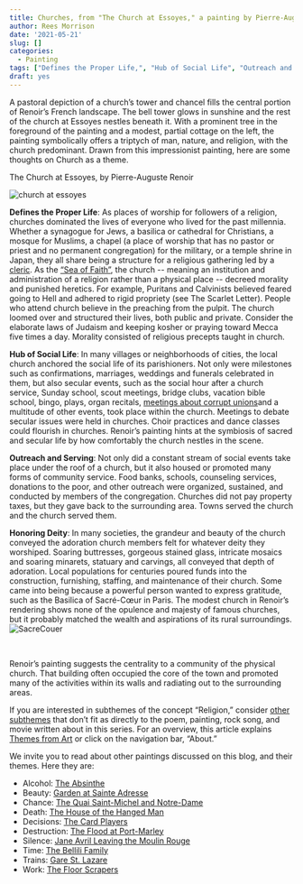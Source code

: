 ```yaml
---
title: Churches, from "The Church at Essoyes," a painting by Pierre-Auguste Renoir
author: Rees Morrison
date: '2021-05-21'
slug: []
categories:
  - Painting
tags: ["Defines the Proper Life,", "Hub of Social Life", "Outreach and Serving,", "Honoring Deity", ]
draft: yes
---
```


A pastoral depiction of a church’s tower and chancel fills the central portion of Renoir’s French landscape.  The bell tower glows in sunshine and the rest of the church at Essoyes nestles beneath it.  With a prominent tree in the foreground of the painting and a modest, partial cottage on the left, the painting symbolically offers a triptych of man, nature, and religion, with the church predominant.  Drawn from this impressionist painting, here are some thoughts on Church as a theme.
<!--more-->
The Church at Essoyes, by Pierre-Auguste Renoir
 
![church at essoyes](/media/ChurchesRenoir.jpg)

**Defines the Proper Life**:  As places of worship for followers of a religion, churches dominated the lives of everyone who lived for the past millennia.  Whether a synagogue for Jews, a basilica or cathedral for Christians, a mosque for Muslims, a chapel (a place of worship that has no pastor or priest and no permanent congregation) for the military, or a temple shrine in Japan, they all share being a structure for a religious gathering led by a [cleric](California).  As the [“Sea of Faith”](Hardy), the church -- meaning an institution and administration of a religion rather than a physical place -- decreed morality and punished heretics.  For example, Puritans and Calvinists believed feared going to Hell and adhered to rigid propriety (see The Scarlet Letter).  People who attend church believe in the preaching from the pulpit.  The church loomed over and structured their lives, both public and private.  Consider the elaborate laws of Judaism and keeping kosher or praying toward Mecca five times a day.  Morality consisted of religious precepts taught in church.

**Hub of Social Life**:  In many villages or neighborhoods of cities, the local church anchored the social life of its parishioners.  Not only were milestones such as confirmations, marriages, weddings and funerals celebrated in them, but also secular events, such as the social hour after a church service, Sunday school, scout meetings, bridge clubs, vacation bible school, bingo, plays, organ recitals, [meetings about corrupt unions](Waterfront)and a multitude of other events, took place within the church.  Meetings to debate secular issues were held in churches.  Choir practices and dance classes could flourish in churches.  Renoir’s painting hints at the symbiosis of sacred and secular life by how comfortably the church nestles in the scene.

**Outreach and Serving**: Not only did a constant stream of social events take place under the roof of a church, but it also housed or promoted many forms of community service.  Food banks, schools, counseling services, donations to the poor, and other outreach were organized, sustained, and conducted by members of the congregation.  Churches did not pay property taxes, but they gave back to the surrounding area.  Towns served the church and the church served them.

**Honoring Deity**:  In many societies, the grandeur and beauty of the church conveyed the adoration church members felt for whatever deity they worshiped.  Soaring buttresses, gorgeous stained glass, intricate mosaics and soaring minarets, statuary and carvings, all conveyed that depth of adoration.  Local populations for centuries poured funds into the construction, furnishing, staffing, and maintenance of their church.  Some came into being because a powerful person wanted to express gratitude, such as the Basilica of Sacré-Cœur in Paris.  The modest church in Renoir’s rendering shows none of the opulence and majesty of famous churches, but it probably matched the wealth and aspirations of its rural surroundings.
![SacreCouer](/media/ChurchesSacreCoeur.jpg)
 
&nbsp;

Renoir’s painting suggests the centrality to a community of the physical church.    That building often occupied the core of the town and promoted many of the activities within its walls and radiating out to the surrounding areas. 

If you are interested in subthemes of the concept “Religion,” consider [other subthemes](Add) that don’t fit as directly to the poem, painting, rock song, and movie written about in this series.  For an overview, this article explains [Themes from Art](http://bit.ly/3sRXopI) or click on the navigation bar, “About.”

We invite you to read about other paintings discussed on this blog, and their themes.  Here they are: 

* Alcohol: [The Absinthe](https://themesfromart.com/post/2021-02-03-alcohol-absinthe-degas/alcoholabsinthedegas/)
* Beauty: [Garden at Sainte Adresse](https://themesfromart.com/post/2021-04-21-beauty-garden-at-sainte-adresse-from-a-painting-by-claude-monet/beautystadress/)
* Chance: [The Quai Saint-Michel and Notre-Dame](http://localhost:4321/post/2021-03-14-chancechurch/chancechurch/)
* Death: [The House of the Hanged Man](https://themesfromart.com/post/2021-05-03-death-from-house-of-the-hanged-man-a-painting-by-paul-cezanne/deathhanged/)
* Decisions: [The Card Players](https://themesfromart.com/post/2021-02-08-decisions-the-card-players-a-painting-by-paul-cezanne/decisionscardplayerscezanne/)
* Destruction: [The Flood at Port-Marley](https://themesfromart.com/post/2021-02-18-destruction-from-flood-at-port-marly-a-painting-by-alfred-sisley/destructionflood/)
* Silence: [Jane Avril Leaving the Moulin Rouge](https://themesfromart.com/post/silenceavril/)
* Time:	[The Bellili Family](https://themesfromart.com/post/2021-03-08-time-from-the-bellili-family-by-edgar-degas/timebellili/)
* Trains: [Gare St. Lazare](https://themesfromart.com/post/2021-05-10-trainslazare/trainslazare/)     
* Work:	 [The Floor Scrapers](https://themesfromart.com/post/2021-02-26-workscrapers/workscrapers/)

